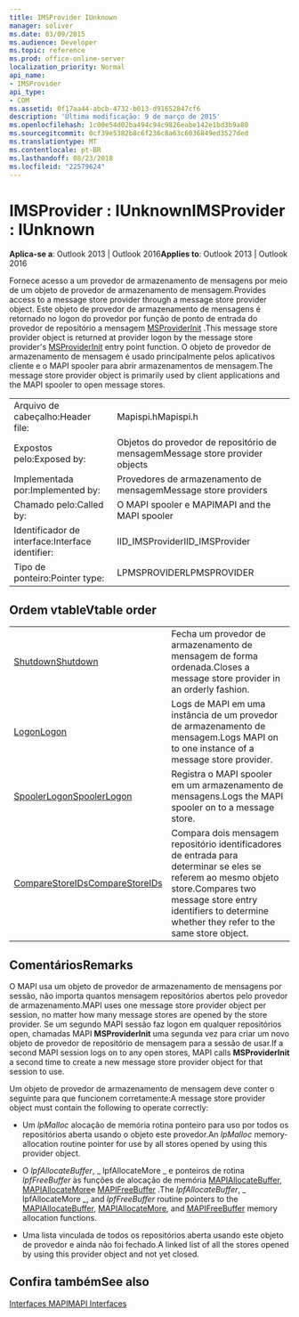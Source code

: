 ```yaml
---
title: IMSProvider IUnknown
manager: soliver
ms.date: 03/09/2015
ms.audience: Developer
ms.topic: reference
ms.prod: office-online-server
localization_priority: Normal
api_name:
- IMSProvider
api_type:
- COM
ms.assetid: 0f17aa44-abcb-4732-b013-d91652847cf6
description: 'Última modificação: 9 de março de 2015'
ms.openlocfilehash: 1c00e54d02ba494c94c9826eabe142e1bd3b9a80
ms.sourcegitcommit: 0cf39e5382b8c6f236c8a63c6036849ed3527ded
ms.translationtype: MT
ms.contentlocale: pt-BR
ms.lasthandoff: 08/23/2018
ms.locfileid: "22579624"
---
```

# <a name="imsprovider--iunknown"></a><span data-ttu-id="4fdbb-103">IMSProvider : IUnknown</span><span class="sxs-lookup"><span data-stu-id="4fdbb-103">IMSProvider : IUnknown</span></span>

  
  
<span data-ttu-id="4fdbb-104">**Aplica-se a**: Outlook 2013 | Outlook 2016</span><span class="sxs-lookup"><span data-stu-id="4fdbb-104">**Applies to**: Outlook 2013 | Outlook 2016</span></span> 
  
<span data-ttu-id="4fdbb-105">Fornece acesso a um provedor de armazenamento de mensagens por meio de um objeto de provedor de armazenamento de mensagem.</span><span class="sxs-lookup"><span data-stu-id="4fdbb-105">Provides access to a message store provider through a message store provider object.</span></span> <span data-ttu-id="4fdbb-106">Este objeto de provedor de armazenamento de mensagens é retornado no logon do provedor por função de ponto de entrada do provedor de repositório a mensagem [MSProviderInit](msproviderinit.md) .</span><span class="sxs-lookup"><span data-stu-id="4fdbb-106">This message store provider object is returned at provider logon by the message store provider's [MSProviderInit](msproviderinit.md) entry point function.</span></span> <span data-ttu-id="4fdbb-107">O objeto de provedor de armazenamento de mensagem é usado principalmente pelos aplicativos cliente e o MAPI spooler para abrir armazenamentos de mensagem.</span><span class="sxs-lookup"><span data-stu-id="4fdbb-107">The message store provider object is primarily used by client applications and the MAPI spooler to open message stores.</span></span> 
  
|||
|:-----|:-----|
|<span data-ttu-id="4fdbb-108">Arquivo de cabeçalho:</span><span class="sxs-lookup"><span data-stu-id="4fdbb-108">Header file:</span></span>  <br/> |<span data-ttu-id="4fdbb-109">Mapispi.h</span><span class="sxs-lookup"><span data-stu-id="4fdbb-109">Mapispi.h</span></span>  <br/> |
|<span data-ttu-id="4fdbb-110">Expostos pelo:</span><span class="sxs-lookup"><span data-stu-id="4fdbb-110">Exposed by:</span></span>  <br/> |<span data-ttu-id="4fdbb-111">Objetos do provedor de repositório de mensagem</span><span class="sxs-lookup"><span data-stu-id="4fdbb-111">Message store provider objects</span></span>  <br/> |
|<span data-ttu-id="4fdbb-112">Implementada por:</span><span class="sxs-lookup"><span data-stu-id="4fdbb-112">Implemented by:</span></span>  <br/> |<span data-ttu-id="4fdbb-113">Provedores de armazenamento de mensagem</span><span class="sxs-lookup"><span data-stu-id="4fdbb-113">Message store providers</span></span>  <br/> |
|<span data-ttu-id="4fdbb-114">Chamado pelo:</span><span class="sxs-lookup"><span data-stu-id="4fdbb-114">Called by:</span></span>  <br/> |<span data-ttu-id="4fdbb-115">O MAPI spooler e MAPI</span><span class="sxs-lookup"><span data-stu-id="4fdbb-115">MAPI and the MAPI spooler</span></span>  <br/> |
|<span data-ttu-id="4fdbb-116">Identificador de interface:</span><span class="sxs-lookup"><span data-stu-id="4fdbb-116">Interface identifier:</span></span>  <br/> |<span data-ttu-id="4fdbb-117">IID_IMSProvider</span><span class="sxs-lookup"><span data-stu-id="4fdbb-117">IID_IMSProvider</span></span>  <br/> |
|<span data-ttu-id="4fdbb-118">Tipo de ponteiro:</span><span class="sxs-lookup"><span data-stu-id="4fdbb-118">Pointer type:</span></span>  <br/> |<span data-ttu-id="4fdbb-119">LPMSPROVIDER</span><span class="sxs-lookup"><span data-stu-id="4fdbb-119">LPMSPROVIDER</span></span>  <br/> |
   
## <a name="vtable-order"></a><span data-ttu-id="4fdbb-120">Ordem vtable</span><span class="sxs-lookup"><span data-stu-id="4fdbb-120">Vtable order</span></span>

|||
|:-----|:-----|
|[<span data-ttu-id="4fdbb-121">Shutdown</span><span class="sxs-lookup"><span data-stu-id="4fdbb-121">Shutdown</span></span>](imsprovider-shutdown.md) <br/> |<span data-ttu-id="4fdbb-122">Fecha um provedor de armazenamento de mensagem de forma ordenada.</span><span class="sxs-lookup"><span data-stu-id="4fdbb-122">Closes a message store provider in an orderly fashion.</span></span>  <br/> |
|[<span data-ttu-id="4fdbb-123">Logon</span><span class="sxs-lookup"><span data-stu-id="4fdbb-123">Logon</span></span>](imsprovider-logon.md) <br/> |<span data-ttu-id="4fdbb-124">Logs de MAPI em uma instância de um provedor de armazenamento de mensagem.</span><span class="sxs-lookup"><span data-stu-id="4fdbb-124">Logs MAPI on to one instance of a message store provider.</span></span>  <br/> |
|[<span data-ttu-id="4fdbb-125">SpoolerLogon</span><span class="sxs-lookup"><span data-stu-id="4fdbb-125">SpoolerLogon</span></span>](imsprovider-spoolerlogon.md) <br/> |<span data-ttu-id="4fdbb-126">Registra o MAPI spooler em um armazenamento de mensagens.</span><span class="sxs-lookup"><span data-stu-id="4fdbb-126">Logs the MAPI spooler on to a message store.</span></span>  <br/> |
|[<span data-ttu-id="4fdbb-127">CompareStoreIDs</span><span class="sxs-lookup"><span data-stu-id="4fdbb-127">CompareStoreIDs</span></span>](imsprovider-comparestoreids.md) <br/> |<span data-ttu-id="4fdbb-128">Compara dois mensagem repositório identificadores de entrada para determinar se eles se referem ao mesmo objeto store.</span><span class="sxs-lookup"><span data-stu-id="4fdbb-128">Compares two message store entry identifiers to determine whether they refer to the same store object.</span></span>  <br/> |
   
## <a name="remarks"></a><span data-ttu-id="4fdbb-129">Comentários</span><span class="sxs-lookup"><span data-stu-id="4fdbb-129">Remarks</span></span>

<span data-ttu-id="4fdbb-130">O MAPI usa um objeto de provedor de armazenamento de mensagens por sessão, não importa quantos mensagem repositórios abertos pelo provedor de armazenamento.</span><span class="sxs-lookup"><span data-stu-id="4fdbb-130">MAPI uses one message store provider object per session, no matter how many message stores are opened by the store provider.</span></span> <span data-ttu-id="4fdbb-131">Se um segundo MAPI sessão faz logon em qualquer repositórios open, chamadas MAPI **MSProviderInit** uma segunda vez para criar um novo objeto de provedor de repositório de mensagem para a sessão de usar.</span><span class="sxs-lookup"><span data-stu-id="4fdbb-131">If a second MAPI session logs on to any open stores, MAPI calls **MSProviderInit** a second time to create a new message store provider object for that session to use.</span></span> 
  
<span data-ttu-id="4fdbb-132">Um objeto de provedor de armazenamento de mensagem deve conter o seguinte para que funcionem corretamente:</span><span class="sxs-lookup"><span data-stu-id="4fdbb-132">A message store provider object must contain the following to operate correctly:</span></span>
  
- <span data-ttu-id="4fdbb-133">Um _lpMalloc_ alocação de memória rotina ponteiro para uso por todos os repositórios aberta usando o objeto este provedor.</span><span class="sxs-lookup"><span data-stu-id="4fdbb-133">An  _lpMalloc_ memory-allocation routine pointer for use by all stores opened by using this provider object.</span></span> 
    
- <span data-ttu-id="4fdbb-134">O _lpfAllocateBuffer_, _ lpfAllocateMore _ e ponteiros de rotina _lpfFreeBuffer_ às funções de alocação de memória [MAPIAllocateBuffer](mapiallocatebuffer.md), [MAPIAllocateMore](mapiallocatemore.md)e [MAPIFreeBuffer](mapifreebuffer.md) .</span><span class="sxs-lookup"><span data-stu-id="4fdbb-134">The  _lpfAllocateBuffer_,  _ lpfAllocateMore _, and  _lpfFreeBuffer_ routine pointers to the [MAPIAllocateBuffer](mapiallocatebuffer.md), [MAPIAllocateMore](mapiallocatemore.md), and [MAPIFreeBuffer](mapifreebuffer.md) memory allocation functions.</span></span> 
    
- <span data-ttu-id="4fdbb-135">Uma lista vinculada de todos os repositórios aberta usando este objeto de provedor e ainda não foi fechado.</span><span class="sxs-lookup"><span data-stu-id="4fdbb-135">A linked list of all the stores opened by using this provider object and not yet closed.</span></span>
    
## <a name="see-also"></a><span data-ttu-id="4fdbb-136">Confira também</span><span class="sxs-lookup"><span data-stu-id="4fdbb-136">See also</span></span>



[<span data-ttu-id="4fdbb-137">Interfaces MAPI</span><span class="sxs-lookup"><span data-stu-id="4fdbb-137">MAPI Interfaces</span></span>](mapi-interfaces.md)

